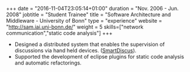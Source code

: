 +++
date = "2016-11-04T23:05:14+01:00"
duration = "Nov. 2006 - Jun. 2008"
jobtitle = "Student Trainee"
title = "Software Architecture and Middleware - University of Bonn"
type = "experience"
website = "http://sam.iai.uni-bonn.de/"
weight = 5
skills=["network communication","static code analysis"]
+++
* Designed a distributed system that enables the supervision of discussions via hand held devices.
(<a href="http://sam.iai.uni-bonn.de/projects/smartdiscuss/index.html">SmartDiscus</a>).
* Supported the development of eclipse plugins for static code analysis and automatic refactorings.
